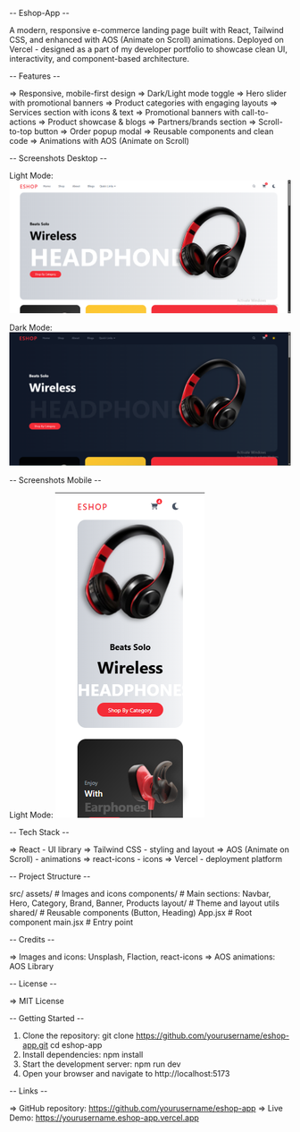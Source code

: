 -- Eshop-App --

A modern, responsive e-commerce landing page built with React, Tailwind CSS, and enhanced with AOS (Animate on Scroll) animations.
Deployed on Vercel - designed as a part of my developer portfolio to showcase clean UI, interactivity, and component-based architecture.


-- Features --

=> Responsive, mobile-first design
=> Dark/Light mode toggle
=> Hero slider with promotional banners
=> Product categories with engaging layouts
=> Services section with icons & text
=> Promotional banners with call-to-actions
=> Product showcase & blogs
=> Partners/brands section
=> Scroll-to-top button
=> Order popup modal
=> Reusable components and clean code
=> Animations with AOS (Animate on Scroll) 


-- Screenshots Desktop --

Light Mode: 
 ![Light-mode](screenshots/light-mode.png) 

Dark Mode:
 ![Dark-mode](screenshots/dark-mode.png) 

-- Screenshots Mobile --

Light Mode:
![Light-mode-mobile](screenshots/light-mode-mobile.png)


-- Tech Stack --

=> React - UI library
=> Tailwind CSS - styling and layout
=> AOS (Animate on Scroll) - animations
=> react-icons - icons
=> Vercel - deployment platform


-- Project Structure --

src/
assets/         # Images and icons
components/     # Main sections: Navbar, Hero, Category, Brand, Banner, Products
layout/         # Theme and layout utils
shared/         # Reusable components (Button, Heading)
App.jsx         # Root component
main.jsx        # Entry point


-- Credits --

=> Images and icons: Unsplash, Flaction, react-icons
=> AOS animations: AOS Library


-- License --

=> MIT License


-- Getting Started --

1. Clone the repository:
    git clone https://github.com/yourusername/eshop-app.git
    cd eshop-app
2. Install dependencies:
    npm install
3. Start the development server:
    npm run dev
4. Open your browser and navigate to http://localhost:5173


-- Links --

=> GitHub repository: https://github.com/yourusername/eshop-app
=> Live Demo: https://yourusername.eshop-app.vercel.app